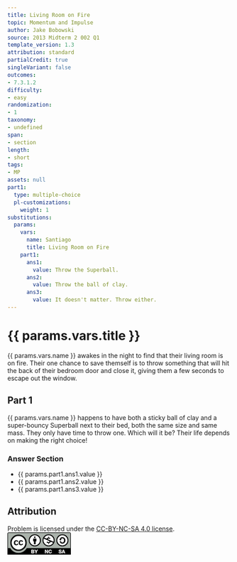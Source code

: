 ```yaml
---
title: Living Room on Fire
topic: Momentum and Impulse
author: Jake Bobowski
source: 2013 Midterm 2 002 Q1
template_version: 1.3
attribution: standard
partialCredit: true
singleVariant: false
outcomes:
- 7.3.1.2
difficulty:
- easy
randomization:
- 1
taxonomy:
- undefined
span:
- section
length:
- short
tags:
- MP
assets: null
part1:
  type: multiple-choice
  pl-customizations:
    weight: 1
substitutions:
  params:
    vars:
      name: Santiago
      title: Living Room on Fire
    part1:
      ans1:
        value: Throw the Superball.
      ans2:
        value: Throw the ball of clay.
      ans3:
        value: It doesn't matter. Throw either.
---
```

# {{ params.vars.title }}
{{ params.vars.name }} awakes in the night to find that their living room is on fire.
Their one chance to save themself is to throw something that will hit the back of their bedroom door and close it, giving them a few seconds to escape out the window.

## Part 1

{{ params.vars.name }} happens to have both a sticky ball of clay and a super-bouncy Superball next to their bed, both the same size and same mass.
They only have time to throw one.
Which will it be?
Their life depends on making the right choice!

### Answer Section

- {{ params.part1.ans1.value }}
- {{ params.part1.ans2.value }}
- {{ params.part1.ans3.value }}

## Attribution

Problem is licensed under the [CC-BY-NC-SA 4.0 license](https://creativecommons.org/licenses/by-nc-sa/4.0/).<br> ![The Creative Commons 4.0 license requiring attribution-BY, non-commercial-NC, and share-alike-SA license.](https://raw.githubusercontent.com/firasm/bits/master/by-nc-sa.png)